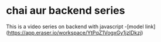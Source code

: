 # chai aur backend series

This is a video series on backend with javascript
-[model link] (https://app.eraser.io/workspace/YtPqZ1VogxGy1jzIDkzj)